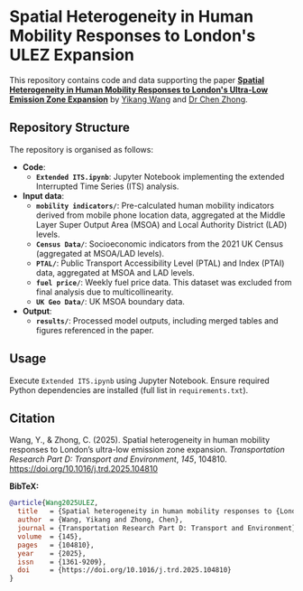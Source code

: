 # Spatial Heterogeneity in Human Mobility Responses to London's ULEZ Expansion

This repository contains code and data supporting the paper [**Spatial Heterogeneity in Human Mobility Responses to London's Ultra-Low Emission Zone Expansion**](https://www.sciencedirect.com/science/article/pii/S1361920925002202) by [Yikang Wang](https://yikang.wang/) and [Dr Chen Zhong](https://profiles.ucl.ac.uk/46973).

## Repository Structure

The repository is organised as follows:

-   **Code**:
    -   **`Extended ITS.ipynb`**: Jupyter Notebook implementing the extended Interrupted Time Series (ITS) analysis.
-   **Input data**:
    -   **`mobility indicators/`**: Pre-calculated human mobility indicators derived from mobile phone location data, aggregated at the Middle Layer Super Output Area (MSOA) and Local Authority District (LAD) levels. 
    -   **`Census Data/`**: Socioeconomic indicators from the 2021 UK Census (aggregated at MSOA/LAD levels).
    -   **`PTAL/`**: Public Transport Accessibility Level (PTAL) and Index (PTAI) data, aggregated at MSOA and LAD levels.
    -   **`fuel price/`**: Weekly fuel price data. This dataset was excluded from final analysis due to multicollinearity.
    -   **`UK Geo Data/`**: UK MSOA boundary data.
-   **Output**:
    -   **`results/`**: Processed model outputs, including merged tables and figures referenced in the paper.

## Usage

Execute `Extended ITS.ipynb` using Jupyter Notebook. Ensure required Python dependencies are installed (full list in `requirements.txt`).

## Citation

Wang, Y., & Zhong, C. (2025). Spatial heterogeneity in human mobility responses to London’s ultra-low emission zone expansion. *Transportation Research Part D: Transport and Environment*, *145*, 104810. https://doi.org/10.1016/j.trd.2025.104810

**BibTeX:**

```bibtex
@article{Wang2025ULEZ,
  title   = {Spatial heterogeneity in human mobility responses to {London's} ultra-low emission zone expansion},
  author  = {Wang, Yikang and Zhong, Chen},
  journal = {Transportation Research Part D: Transport and Environment},
  volume  = {145},
  pages   = {104810},
  year    = {2025},
  issn    = {1361-9209},
  doi     = {https://doi.org/10.1016/j.trd.2025.104810}
}
